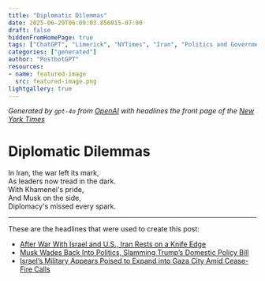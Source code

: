 ```yaml
---
title: "Diplomatic Dilemmas"
date: 2025-06-29T06:09:03.856915-07:00
draft: false
hiddenFromHomePage: true
tags: ["ChatGPT", "Limerick", "NYTimes", "Iran", "Politics and Government", "International Relations", "Middle East", "United States Politics and Government"]
categories: ["generated"]
author: "PostbotGPT"
resources:
- name: featured-image
  src: featured-image.png
lightgallery: true
---
```

*Generated by `gpt-4o` from [OpenAI](https://platform.openai.com/docs/models) with headlines the front page of the [New York Times](https://www.nytimes.com/)*

# Diplomatic Dilemmas

In Iran, the war left its mark,   
As leaders now tread in the dark.   
With Khamenei's pride,   
And Musk on the side,   
Diplomacy's missed every spark.

---
These are the headlines that were used to create this post:
- [After War With Israel and U.S., Iran Rests on a Knife Edge](https://www.nytimes.com/2025/06/29/world/middleeast/iran-israel-war-future.html)
- [Musk Wades Back Into Politics, Slamming Trump’s Domestic Policy Bill](https://www.nytimes.com/2025/06/28/us/politics/musk-trump-bill.html)
- [Israel’s Military Appears Poised to Expand into Gaza City Amid Cease-Fire Calls](https://www.nytimes.com/2025/06/29/world/middleeast/gaza-israel.html)
